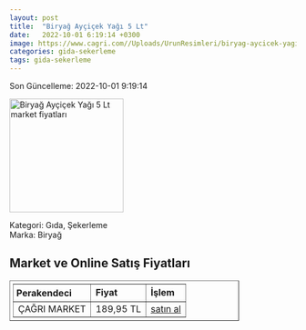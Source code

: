 ```yaml
---
layout: post
title:  "Biryağ Ayçiçek Yağı 5 Lt"
date:   2022-10-01 6:19:14 +0300
image: https://www.cagri.com//Uploads/UrunResimleri/biryag-aycicek-yagi-5-lt-2483.jpg
categories: gida-sekerleme
tags: gida-sekerleme
---
```


Son Güncelleme: 2022-10-01 9:19:14

<img src="https://www.cagri.com//Uploads/UrunResimleri/biryag-aycicek-yagi-5-lt-2483.jpg" width="200" alt="Biryağ Ayçiçek Yağı 5 Lt market fiyatları" />

Kategori: Gıda, Şekerleme
<br />
Marka: Biryağ

<h2>Market ve Online Satış Fiyatları</h2>

<table border="1" style="padding: 5px;width:80%;">
  <tr>
    <td style="padding: 5px;"><strong>Perakendeci</strong></td>
    <td><strong>Fiyat</strong></td>
    <td><strong>İşlem</strong></td>
  </tr>
  <tr>
              <td title="Çağrı Market">ÇAĞRI MARKET</td>
              <td>189,95 TL</td>
              <td><a title="Çağrı Market" target="_blank" href="https://www.cagri.com/biryag-aycicek-yagi-5-lt">satın al</a></td>
            </tr>
</table>
